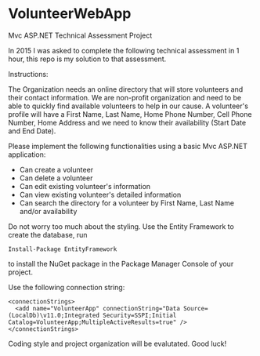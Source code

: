 # VolunteerWebApp
Mvc ASP.NET Technical Assessment Project

In 2015 I was asked to complete the following technical assessment in 1 hour, this repo is my solution to that assessment.

Instructions:

The Organization needs an online directory that will store volunteers and their contact information. 
We are non-profit organization and need to be able to quickly find available volunteers to help in our cause.
A volunteer's profile will have a First Name, Last Name, Home Phone Number, Cell Phone Number, Home Address and we need to know their availability (Start Date and End Date).

Please implement the following functionalities using a basic Mvc ASP.NET application:
* Can create a volunteer
* Can delete a volunteer
* Can edit existing volunteer's information
* Can view existing volunteer's detailed information
* Can search the directory for a volunteer by First Name, Last Name and/or availability

Do not worry too much about the styling. Use the Entity Framework to create the database, run

    Install-Package EntityFramework 
  
to install the NuGet package in the Package Manager Console of your project.

Use the following connection string:

    <connectionStrings>
      <add name="VolunteerApp" connectionString="Data Source=(LocalDb)\v11.0;Integrated Security=SSPI;Initial Catalog=VolunteerApp;MultipleActiveResults=true" />
    </connectionStrings>

Coding style and project organization will be evalutated. Good luck!

